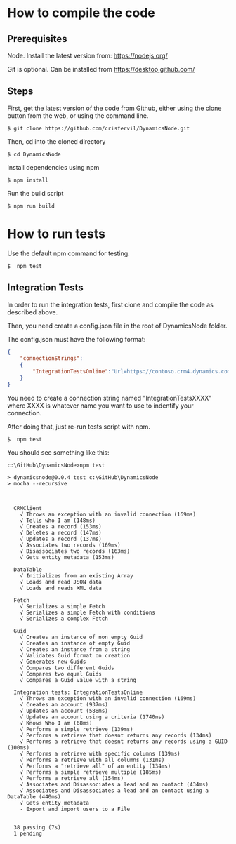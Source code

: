 # How to compile the code
## Prerequisites
Node. Install the latest version from: https://nodejs.org/

Git is optional. Can be installed from https://desktop.github.com/

## Steps
First, get the latest version of the code from Github, either using the clone button from the web, or using the command line.
```
$ git clone https://github.com/crisfervil/DynamicsNode.git
```
Then, cd into the cloned directory
```
$ cd DynamicsNode
```
Install dependencies using npm
```
$ npm install
```
Run the build script
```
$ npm run build
```

# How to run tests
Use the default npm command for testing.
```
$  npm test
```
## Integration Tests
In order to run the integration tests, first clone and compile the code as described above.

Then, you need create a config.json file in the root of DynamicsNode folder.

The config.json must have the following format:
```json
{
	"connectionStrings":
	{
		"IntegrationTestsOnline":"Url=https://contoso.crm4.dynamics.com; Username=admin@contoso.onmicrosoft.com; Password=YourPassword;"
	}
}

```
You need to create a connection string named "IntegrationTestsXXXX" where XXXX is whatever name you want to use to indentify your connection.

After doing that, just re-run tests script with npm.
```
$  npm test
```

You should see something like this:
``` console
c:\GitHub\DynamicsNode>npm test

> dynamicsnode@0.0.4 test c:\GitHub\DynamicsNode
> mocha --recursive



  CRMClient
    √ Throws an exception with an invalid connection (169ms)
    √ Tells who I am (148ms)
    √ Creates a record (153ms)
    √ Deletes a record (147ms)
    √ Updates a record (137ms)
    √ Associates two records (169ms)
    √ Disassociates two records (163ms)
    √ Gets entity metadata (153ms)

  DataTable
    √ Initializes from an existing Array
    √ Loads and read JSON data
    √ Loads and reads XML data

  Fetch
    √ Serializes a simple Fetch
    √ Serializes a simple Fetch with conditions
    √ Serializes a complex Fetch

  Guid
    √ Creates an instance of non empty Guid
    √ Creates an instance of empty Guid
    √ Creates an instance from a string
    √ Validates Guid format on creation
    √ Generates new Guids
    √ Compares two different Guids
    √ Compares two equal Guids
    √ Compares a Guid value with a string

  Integration tests: IntegrationTestsOnline
    √ Throws an exception with an invalid connection (169ms)
    √ Creates an account (937ms)
    √ Updates an account (588ms)
    √ Updates an account using a criteria (1740ms)
    √ Knows Who I am (68ms)
    √ Performs a simple retrieve (139ms)
    √ Performs a retrieve that doesnt returns any records (134ms)
    √ Performs a retrieve that doesnt returns any records using a GUID (100ms)
    √ Performs a retrieve with specific columns (139ms)
    √ Performs a retrieve with all columns (131ms)
    √ Performs a "retrieve all" of an entity (134ms)
    √ Performs a simple retrieve multiple (185ms)
    √ Performs a retrieve all (154ms)
    √ Associates and Disassociates a lead and an contact (434ms)
    √ Associates and Disassociates a lead and an contact using a DataTable (440ms)
    √ Gets entity metadata
    - Export and import users to a File


  38 passing (7s)
  1 pending

```
